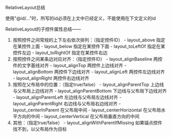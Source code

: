 RelativeLayout总结

使用"@id/…"时，所写的id必须在上文中已经定义，不能使用在下文定义的id

RelativeLayout的子控件属性总结——

1.    按照控件之间常规的上下左右依次排列：（指定控件ID）
	- layout_above 指定在某控件上面
	- layout_below 指定在某控件下面
	- layout_toLeftOf 指定在某控件左边
	- layout_toRightOf 指定在某控件右边
2.    按照控件之间某条边对应对齐：（指定控件ID）
	- layout_alignBaseline 两控件的文字基线对齐
	- layout_alignTop 两控件上边线对齐
	- layout_alignBottom 两控件下边线对齐
	- layout_alignLeft 两控件左边线对齐
	- layout_alignRight 两控件右边线对齐
3.    按照在父布局中的位置：（指定true/false）
	- layout_alignParentTop 上边线与父布局上边线对齐
	- layout_alignParentBottom 下边线与父布局下边线对齐
	- layout_alignParentLeft 左边线与父布局左边线对齐
	- layout_alignParentRight 右边线与父布局右边线对齐
	- layout_centerInParent 在父布局中间
	- layout_centerHorizontal 在父布局水平方向的中间
	- layout_centerVertical 在父布局垂直方向的中间
4.    其他：（指定true/false）
	- layout_alignWithParentIfMissing 如果锚点控件找不到，以父布局作为目标
